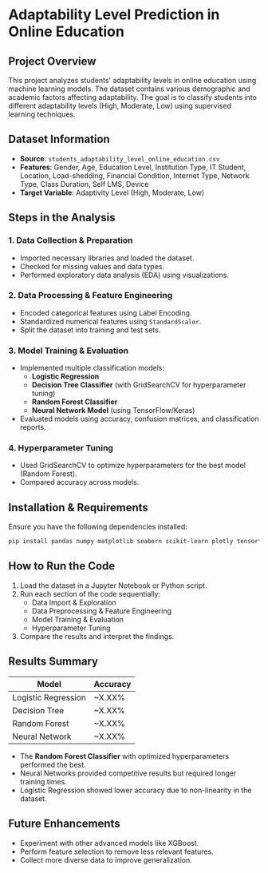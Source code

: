 # Adaptability Level Prediction in Online Education

## Project Overview
This project analyzes students' adaptability levels in online education using machine learning models. The dataset contains various demographic and academic factors affecting adaptability. The goal is to classify students into different adaptability levels (High, Moderate, Low) using supervised learning techniques.

## Dataset Information
- **Source**: `students_adaptability_level_online_education.csv`
- **Features**: Gender, Age, Education Level, Institution Type, IT Student, Location, Load-shedding, Financial Condition, Internet Type, Network Type, Class Duration, Self LMS, Device
- **Target Variable**: Adaptivity Level (High, Moderate, Low)

## Steps in the Analysis
### 1. Data Collection & Preparation
- Imported necessary libraries and loaded the dataset.
- Checked for missing values and data types.
- Performed exploratory data analysis (EDA) using visualizations.

### 2. Data Processing & Feature Engineering
- Encoded categorical features using Label Encoding.
- Standardized numerical features using `StandardScaler`.
- Split the dataset into training and test sets.

### 3. Model Training & Evaluation
- Implemented multiple classification models:
  - **Logistic Regression**
  - **Decision Tree Classifier** (with GridSearchCV for hyperparameter tuning)
  - **Random Forest Classifier**
  - **Neural Network Model** (using TensorFlow/Keras)
- Evaluated models using accuracy, confusion matrices, and classification reports.

### 4. Hyperparameter Tuning
- Used GridSearchCV to optimize hyperparameters for the best model (Random Forest).
- Compared accuracy across models.

## Installation & Requirements
Ensure you have the following dependencies installed:

```bash
pip install pandas numpy matplotlib seaborn scikit-learn plotly tensorflow
```

## How to Run the Code
1. Load the dataset in a Jupyter Notebook or Python script.
2. Run each section of the code sequentially:
   - Data Import & Exploration
   - Data Preprocessing & Feature Engineering
   - Model Training & Evaluation
   - Hyperparameter Tuning
3. Compare the results and interpret the findings.

## Results Summary
| Model                 | Accuracy  |
|----------------------|----------|
| Logistic Regression | ~X.XX%  |
| Decision Tree       | ~X.XX%  |
| Random Forest      | ~X.XX%  |
| Neural Network     | ~X.XX%  |

- The **Random Forest Classifier** with optimized hyperparameters performed the best.
- Neural Networks provided competitive results but required longer training times.
- Logistic Regression showed lower accuracy due to non-linearity in the dataset.

## Future Enhancements
- Experiment with other advanced models like XGBoost.
- Perform feature selection to remove less relevant features.
- Collect more diverse data to improve generalization.


